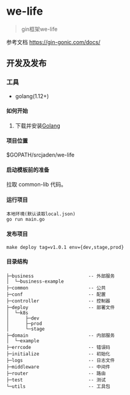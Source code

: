 # we-life
> gin框架we-life

参考文档 https://gin-gonic.com/docs/
## 开发及发布
### 工具
* golang(1.12+)

#### 如何开始
1. 下载并安装[Golang](https://golang.org/dl/)

#### 项目位置

$GOPATH/srcjaden/we-life

#### 启动模板前的准备

拉取 common-lib 代码。

#### 运行项目
```
本地环境(默认读取local.json)
go run main.go
```

#### 发布项目
```
make deploy tag=v1.0.1 env={dev,stage,prod}
```

#### 目录结构
```
├─business                    -- 外部服务
│  └─business-example
├─common                      -- 公共
├─conf                        -- 配置
├─controller                  -- 控制器
├─deploy                      -- 部署文件
│  └─k8s 
│      ├─dev
│      ├─prod
│      └─stage
├─domain                      -- 内部服务
│  └─example 
├─errcode                     -- 错误码
├─initialize                  -- 初始化
├─logs                        -- 日志文件
├─middleware                  -- 中间件
├─router                      -- 路由
├─test                        -- 测试
└─utils                       -- 工具包
```



